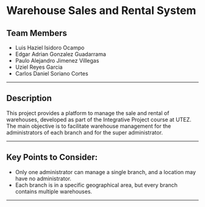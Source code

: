 #  Warehouse Sales and Rental System

##  Team Members

- Luis Haziel Isidoro Ocampo  
- Edgar Adrian Gonzalez Guadarrama
- Paulo Alejandro Jimenez Villegas
- Uziel Reyes Garcia
- Carlos Daniel Soriano Cortes
---

##  Description

This project provides a platform to manage the sale and rental of warehouses, developed as part of the Integrative Project course at UTEZ.
The main objective is to facilitate warehouse management for the administrators of each branch and for the super administrator. 

---

## Key Points to Consider:
- Only one administrator can manage a single branch, and a location may have no administrator.
- Each branch is in a specific geographical area, but every branch contains multiple warehouses.

---
